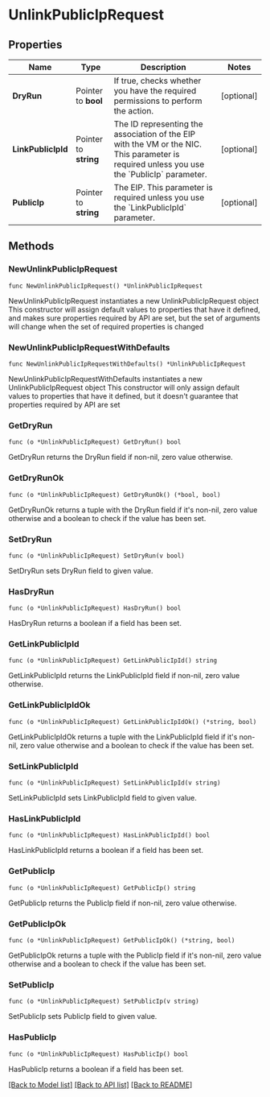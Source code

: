 # UnlinkPublicIpRequest

## Properties

Name | Type | Description | Notes
------------ | ------------- | ------------- | -------------
**DryRun** | Pointer to **bool** | If true, checks whether you have the required permissions to perform the action. | [optional] 
**LinkPublicIpId** | Pointer to **string** | The ID representing the association of the EIP with the VM or the NIC. This parameter is required unless you use the &#x60;PublicIp&#x60; parameter. | [optional] 
**PublicIp** | Pointer to **string** | The EIP. This parameter is required unless you use the &#x60;LinkPublicIpId&#x60; parameter. | [optional] 

## Methods

### NewUnlinkPublicIpRequest

`func NewUnlinkPublicIpRequest() *UnlinkPublicIpRequest`

NewUnlinkPublicIpRequest instantiates a new UnlinkPublicIpRequest object
This constructor will assign default values to properties that have it defined,
and makes sure properties required by API are set, but the set of arguments
will change when the set of required properties is changed

### NewUnlinkPublicIpRequestWithDefaults

`func NewUnlinkPublicIpRequestWithDefaults() *UnlinkPublicIpRequest`

NewUnlinkPublicIpRequestWithDefaults instantiates a new UnlinkPublicIpRequest object
This constructor will only assign default values to properties that have it defined,
but it doesn't guarantee that properties required by API are set

### GetDryRun

`func (o *UnlinkPublicIpRequest) GetDryRun() bool`

GetDryRun returns the DryRun field if non-nil, zero value otherwise.

### GetDryRunOk

`func (o *UnlinkPublicIpRequest) GetDryRunOk() (*bool, bool)`

GetDryRunOk returns a tuple with the DryRun field if it's non-nil, zero value otherwise
and a boolean to check if the value has been set.

### SetDryRun

`func (o *UnlinkPublicIpRequest) SetDryRun(v bool)`

SetDryRun sets DryRun field to given value.

### HasDryRun

`func (o *UnlinkPublicIpRequest) HasDryRun() bool`

HasDryRun returns a boolean if a field has been set.

### GetLinkPublicIpId

`func (o *UnlinkPublicIpRequest) GetLinkPublicIpId() string`

GetLinkPublicIpId returns the LinkPublicIpId field if non-nil, zero value otherwise.

### GetLinkPublicIpIdOk

`func (o *UnlinkPublicIpRequest) GetLinkPublicIpIdOk() (*string, bool)`

GetLinkPublicIpIdOk returns a tuple with the LinkPublicIpId field if it's non-nil, zero value otherwise
and a boolean to check if the value has been set.

### SetLinkPublicIpId

`func (o *UnlinkPublicIpRequest) SetLinkPublicIpId(v string)`

SetLinkPublicIpId sets LinkPublicIpId field to given value.

### HasLinkPublicIpId

`func (o *UnlinkPublicIpRequest) HasLinkPublicIpId() bool`

HasLinkPublicIpId returns a boolean if a field has been set.

### GetPublicIp

`func (o *UnlinkPublicIpRequest) GetPublicIp() string`

GetPublicIp returns the PublicIp field if non-nil, zero value otherwise.

### GetPublicIpOk

`func (o *UnlinkPublicIpRequest) GetPublicIpOk() (*string, bool)`

GetPublicIpOk returns a tuple with the PublicIp field if it's non-nil, zero value otherwise
and a boolean to check if the value has been set.

### SetPublicIp

`func (o *UnlinkPublicIpRequest) SetPublicIp(v string)`

SetPublicIp sets PublicIp field to given value.

### HasPublicIp

`func (o *UnlinkPublicIpRequest) HasPublicIp() bool`

HasPublicIp returns a boolean if a field has been set.


[[Back to Model list]](../README.md#documentation-for-models) [[Back to API list]](../README.md#documentation-for-api-endpoints) [[Back to README]](../README.md)



